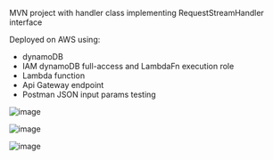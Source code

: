 MVN project with handler class implementing RequestStreamHandler interface

Deployed on AWS using:
- dynamoDB
- IAM dynamoDB full-access and LambdaFn execution role
- Lambda function
- Api Gateway endpoint
- Postman JSON input params testing

![image](https://github.com/yurkohudyma/CrudDynamoDB/assets/76620011/fc9f444f-af8d-4444-8206-7d11a7959518)

![image](https://github.com/yurkohudyma/CrudDynamoDB/assets/76620011/e410d261-f89c-4471-860a-304eb0eeda2b)

![image](https://github.com/yurkohudyma/CrudDynamoDB/assets/76620011/91bc6f1f-76bd-475b-bb41-c372e8da786a)


